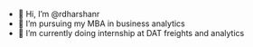 - 👋 Hi, I’m @rdharshanr
- 👀 I’m pursuing my MBA in business analytics
- 🌱 I’m currently doing internship at DAT freights and analytics


